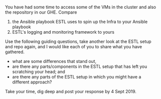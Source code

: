 You have had some time to access some of the VMs in the cluster and also the repository in our GHE.
Compare
1. the Ansible playbook ESTL uses to spin up the Infra to your Ansible playbook
2. ESTL's logging and monitoring framework to yours

Use the following guiding questions, take another look at the ESTL setup and repo again, and I would like each of you to share what you have gathered.
- what are some differences that stand out,
- are there any parts/components in the ESTL setup that has left you scratching your head; and
- are there any parts of the ESTL setup in which you might have a different approach?

Take your time, dig deep and post your response by 4 Sept 2019.
